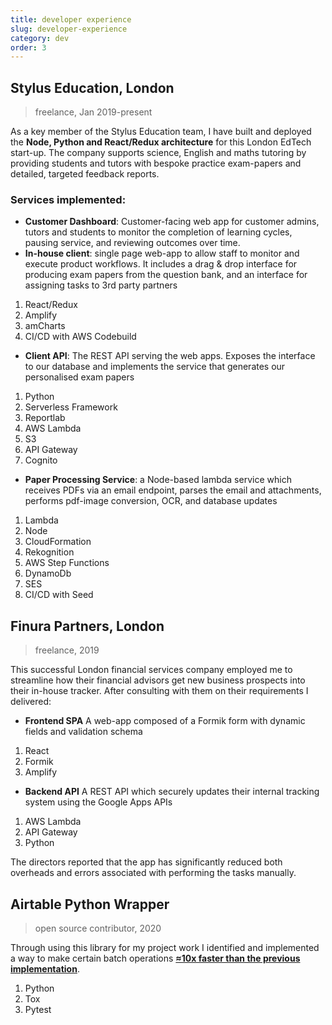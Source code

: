 ```yaml
---
title: developer experience
slug: developer-experience
category: dev
order: 3
---
```


## Stylus Education, London

> freelance, Jan 2019-present

As a key member of the Stylus Education team, I have built and deployed the **Node, Python and React/Redux architecture** for this London EdTech start-up. The company supports science, English and maths tutoring by providing students and tutors with bespoke practice exam-papers and detailed, targeted feedback reports.

### Services implemented:

- **Customer Dashboard**: Customer-facing web app for customer admins, tutors and students to monitor the completion of learning cycles, pausing service, and reviewing outcomes over time.
- **In-house client**: single page web-app to allow staff to monitor and execute product workflows. It includes a drag & drop interface for producing exam papers from the question bank, and an interface for assigning tasks to 3rd party partners

1. React/Redux
2. Amplify
3. amCharts
4. CI/CD&nbsp;with&nbsp;AWS&nbsp;Codebuild

- **Client API**: The REST API serving the web apps. Exposes the interface to our database and implements the service that generates our personalised exam papers

1. Python
2. Serverless&nbsp;Framework
3. Reportlab
4. AWS&nbsp;Lambda
5. S3
6. API&nbsp;Gateway
7. Cognito

- **Paper Processing Service**: a Node-based lambda service which receives PDFs via an email endpoint, parses the email and attachments, performs pdf-image conversion, OCR, and database updates

1. Lambda
2. Node
3. CloudFormation
4. Rekognition
5. AWS Step Functions
6. DynamoDb
7. SES
8. CI/CD with Seed

## Finura Partners, London

> freelance, 2019

This successful London financial services company employed me to streamline how their financial advisors get new business prospects into their in-house tracker. After consulting with them on their requirements I delivered:

- **Frontend SPA** A web-app composed of a Formik form with dynamic fields and validation schema

1. React
2. Formik
3. Amplify

- **Backend API** A REST API which securely updates their internal tracking system using the Google Apps APIs

1. AWS Lambda
2. API Gateway
3. Python

The directors reported that the app has significantly reduced both overheads and errors associated with performing the tasks manually.

## Airtable Python Wrapper

> open source contributor, 2020

Through using this library for my project work I identified and implemented a way to make certain batch operations [**≈10x faster than the previous implementation**](https://github.com/gtalarico/airtable-python-wrapper/pull/88).

1. Python
2. Tox
3. Pytest

